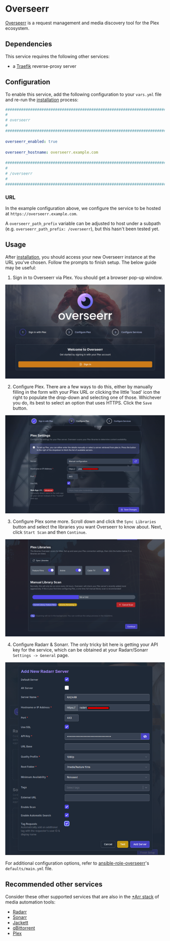 # Overseerr

[Overseerr](https://www.overseerr.org/) is a request management and media discovery tool for the Plex ecosystem.

## Dependencies

This service requires the following other services:

- a [Traefik](traefik.md) reverse-proxy server

## Configuration

To enable this service, add the following configuration to your `vars.yml` file and re-run the [installation](../installing.md) process:

```yaml
########################################################################
#                                                                      #
# overseerr                                                            #
#                                                                      #
########################################################################

overseerr_enabled: true

overseerr_hostname: overseerr.example.com

########################################################################
#                                                                      #
# /overseerr                                                           #
#                                                                      #
########################################################################
```

### URL

In the example configuration above, we configure the service to be hosted at `https://overseerr.example.com`.

A `overseerr_path_prefix` variable can be adjusted to host under a subpath (e.g. `overseerr_path_prefix: /overseerr`), but this hasn't been tested yet.

## Usage

After [installation](../installing.md), you should access your new Overseerr instance at the URL you've chosen. Follow the prompts to finish setup. The below guide may be useful:

1. Sign in to Overseerr via Plex. You should get a browser pop-up window.

![Overseerr Sign In](../assets/overseerr/setup-1.png)

2. Configure Plex. There are a few ways to do this, either by manually filling in the form with your Plex URL or clicking the little 'load' icon the right to populate the drop-down and selecting one of those. Whichever you do, its best to select an option that uses HTTPS. Click the `Save` button.

![Overseerr Configure Plex](../assets/overseerr/setup-2.png)

3. Configure Plex some more. Scroll down and click the `Sync Libraries` button and select the libraries you want Overseerr to know about. Next, click `Start Scan` and then `Continue`.

![Overseerr Configure Plex](../assets/overseerr/setup-3.png)

4. Configure Radarr & Sonarr. The only tricky bit here is getting your API key for the service, which can be obtained at your Radarr/Sonarr `Settings -> General` page.

![Overseerr Configure Radarr](../assets/overseerr/setup-4.png)

For additional configuration options, refer to [ansible-role-overseerr](https://github.com/spatterIight/ansible-role-overseerr)'s `defaults/main.yml` file.

## Recommended other services

Consider these other supported services that are also in the [*Arr stack](https://wiki.servarr.com/) of media automation tools:

- [Radarr](radarr.md)
- [Sonarr](sonarr.md)
- [Jackett](jackett.md)
- [qBittorrent](qbittorrent.md)
- [Plex](plex.md)
